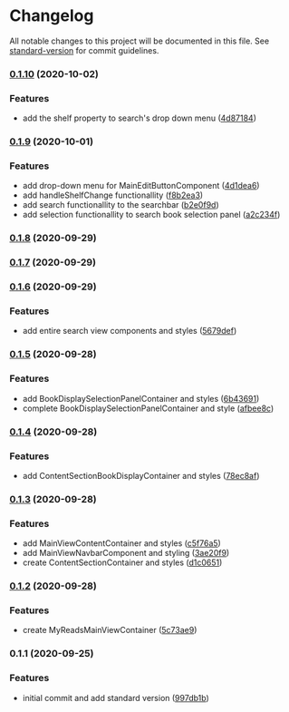 # Changelog

All notable changes to this project will be documented in this file. See [standard-version](https://github.com/conventional-changelog/standard-version) for commit guidelines.

### [0.1.10](https://github.com/BrandedNomad/MyReads/compare/v0.1.9...v0.1.10) (2020-10-02)


### Features

* add the shelf property to search's drop down menu ([4d87184](https://github.com/BrandedNomad/MyReads/commit/4d871847f2592c2d899238b99881db7c0b36fd0a))

### [0.1.9](https://github.com/BrandedNomad/MyReads/compare/v0.1.8...v0.1.9) (2020-10-01)


### Features

* add drop-down menu for MainEditButtonComponent ([4d1dea6](https://github.com/BrandedNomad/MyReads/commit/4d1dea6822889bd51209cd7888f9ae36fefa9326))
* add handleShelfChange functionallity ([f8b2ea3](https://github.com/BrandedNomad/MyReads/commit/f8b2ea34b7bcc93fa96623c27f2730d7b3265a49))
* add search functionallity to the searchbar ([b2e0f9d](https://github.com/BrandedNomad/MyReads/commit/b2e0f9dd0c8e112dcee9234564e27999c1b21d75))
* add selection functionallity to search book selection panel ([a2c234f](https://github.com/BrandedNomad/MyReads/commit/a2c234fe3c9a365ceb86555efb990bfa1be966d4))

### [0.1.8](https://github.com/BrandedNomad/MyReads/compare/v0.1.7...v0.1.8) (2020-09-29)

### [0.1.7](https://github.com/BrandedNomad/MyReads/compare/v0.1.6...v0.1.7) (2020-09-29)

### [0.1.6](https://github.com/BrandedNomad/MyReads/compare/v0.1.5...v0.1.6) (2020-09-29)


### Features

* add entire search view components and styles ([5679def](https://github.com/BrandedNomad/MyReads/commit/5679def92e1e4582bfa37f2326f65dfa26a6be60))

### [0.1.5](https://github.com/BrandedNomad/MyReads/compare/v0.1.4...v0.1.5) (2020-09-28)


### Features

* add BookDisplaySelectionPanelContainer and styles ([6b43691](https://github.com/BrandedNomad/MyReads/commit/6b4369180181b2f24f8ed8a0fce53f8108c0a6f2))
* complete BookDisplaySelectionPanelContainer and style ([afbee8c](https://github.com/BrandedNomad/MyReads/commit/afbee8c38001f28e88301782f450f3b5165dd563))

### [0.1.4](https://github.com/BrandedNomad/MyReads/compare/v0.1.3...v0.1.4) (2020-09-28)


### Features

* add ContentSectionBookDisplayContainer and styles ([78ec8af](https://github.com/BrandedNomad/MyReads/commit/78ec8af6d9bb2727853f11e957cc5857aaeeeda8))

### [0.1.3](https://github.com/BrandedNomad/MyReads/compare/v0.1.2...v0.1.3) (2020-09-28)


### Features

* add MainViewContentContainer and styles ([c5f76a5](https://github.com/BrandedNomad/MyReads/commit/c5f76a5c78faf0753d1d7ec4257e59aca61458e4))
* add MainViewNavbarComponent and styling ([3ae20f9](https://github.com/BrandedNomad/MyReads/commit/3ae20f97ae2f7365f9306654f804fc4c324a0a37))
* create ContentSectionContainer and styles ([d1c0651](https://github.com/BrandedNomad/MyReads/commit/d1c065126a16ad7d993cce4359d0f1b9d31c3c17))

### [0.1.2](https://github.com/BrandedNomad/MyReads/compare/v0.1.1...v0.1.2) (2020-09-28)


### Features

* create MyReadsMainViewContainer ([5c73ae9](https://github.com/BrandedNomad/MyReads/commit/5c73ae983efb281df6ea062739d8ec73fa8f7dab))

### 0.1.1 (2020-09-25)


### Features

* initial commit and add standard version ([997db1b](https://github.com/BrandedNomad/MyReads/commit/997db1bd0cbfb5345c044e76f8497d6c06618298))

